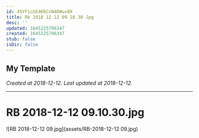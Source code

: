 ```yaml
---
id: 45YF1cGE466CnN4OWuv8X
title: Rb 2018 12 12 09 10 30 Jpg
desc: ''
updated: 1645225706347
created: 1645225706347
stub: false
isDir: false
---
```

My Template
---

_Created at 2018-12-12._
_Last updated at 2018-12-12._




---

# RB 2018-12-12 09.10.30.jpg


![RB 2018-12-12 09.jpg](assets/RB-2018-12-12 09.jpg)


